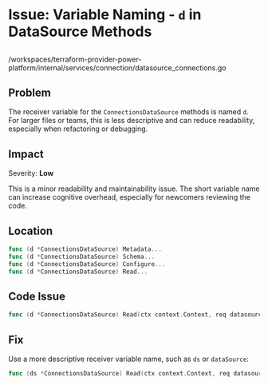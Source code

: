 # Issue: Variable Naming - `d` in DataSource Methods

##

/workspaces/terraform-provider-power-platform/internal/services/connection/datasource_connections.go

## Problem

The receiver variable for the `ConnectionsDataSource` methods is named `d`. For larger files or teams, this is less descriptive and can reduce readability, especially when refactoring or debugging.

## Impact

Severity: **Low**

This is a minor readability and maintainability issue. The short variable name can increase cognitive overhead, especially for newcomers reviewing the code.

## Location

```go
func (d *ConnectionsDataSource) Metadata...
func (d *ConnectionsDataSource) Schema...
func (d *ConnectionsDataSource) Configure...
func (d *ConnectionsDataSource) Read...
```

## Code Issue

```go
func (d *ConnectionsDataSource) Read(ctx context.Context, req datasource.ReadRequest, resp *datasource.ReadResponse) { ... }
```

## Fix

Use a more descriptive receiver variable name, such as `ds` or `dataSource`:

```go
func (ds *ConnectionsDataSource) Read(ctx context.Context, req datasource.ReadRequest, resp *datasource.ReadResponse) { ... }
```
